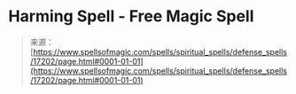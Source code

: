 <!--yml
category: 未分类
date: 2024-06-12 18:58:09
-->

# Harming Spell - Free Magic Spell

> 来源：[https://www.spellsofmagic.com/spells/spiritual_spells/defense_spells/17202/page.html#0001-01-01](https://www.spellsofmagic.com/spells/spiritual_spells/defense_spells/17202/page.html#0001-01-01)